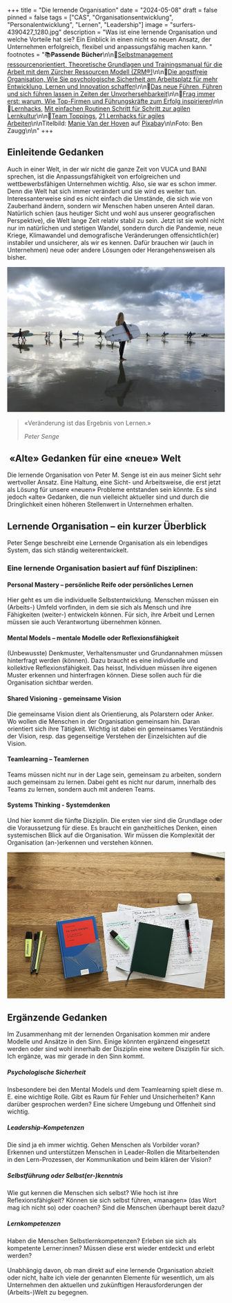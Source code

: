 +++
title = "Die lernende Organisation"
date = "2024-05-08"
draft = false
pinned = false
tags = ["CAS", "Organisationsentwicklung", "Personalentwicklung", "Lernen", "Leadership"]
image = "surfers-4390427_1280.jpg"
description = "Was ist eine lernende Organisation und welche Vorteile hat sie? Ein Einblick in einen nicht so neuen Ansatz, der Unternehmen erfolgreich, flexibel und anpassungsfähig machen kann. "
footnotes = "📚**Passende** **Bücher**\n\n📕[Selbstmanagement ressourcenorientiert, Theoretische Grundlagen und Trainingsmanual für die Arbeit mit dem Zürcher Ressourcen Modell (ZRM®)](https://www.exlibris.ch/de/buecher-buch/deutschsprachige-buecher/maja-storch/selbstmanagement-ressourcenorientiert/id/9783456862149/)\n\n📕[Die angstfreie Organisation, Wie Sie psychologische Sicherheit am Arbeitsplatz für mehr Entwicklung, Lernen und Innovation schaffen](https://www.exlibris.ch/de/buecher-buch/deutschsprachige-buecher/amy-c-edmondson/die-angstfreie-organisation/id/9783800660674/)\n\n📕[Das neue Führen, Führen und sich führen lassen in Zeiten der Unvorhersehbarkeit](https://www.exlibris.ch/de/buecher-buch/deutschsprachige-buecher/bodo-janssen/das-neue-fuehren/id/9783424202854/)\n\n📕[Frag immer erst: warum, Wie Top-Firmen und Führungskräfte zum Erfolg inspirieren](https://www.exlibris.ch/de/buecher-buch/deutschsprachige-buecher/simon-sinek/frag-immer-erst-warum/id/9783868815382/)\n\n📕[Lernhacks,](https://www.exlibris.ch/de/buecher-buch/deutschsprachige-buecher/thomas-tillmann/lernhacks/id/9783800664986/) [Mit einfachen Routinen Schritt für Schritt zur agilen Lernkultur](https://www.exlibris.ch/de/buecher-buch/deutschsprachige-buecher/thomas-tillmann/lernhacks/id/9783800664986/)\n\n📕[Team Toppings,](https://www.exlibris.ch/de/buecher-buch/deutschsprachige-buecher/franziska-schleuter/team-toppings/id/9783800671939/) [21 Lernhacks für agiles Arbeiten](https://www.exlibris.ch/de/buecher-buch/deutschsprachige-buecher/franziska-schleuter/team-toppings/id/9783800671939/)\n\nTitelbild: [Manie Van der Hoven](https://pixabay.com/de/users/justasurferdude-5308948/?utm_source=link-attribution&utm_medium=referral&utm_campaign=image&utm_content=4390427) auf [Pixaba](https://pixabay.com/de//?utm_source=link-attribution&utm_medium=referral&utm_campaign=image&utm_content=4390427)y\n\nFoto: Ben Zaugg\n\n[](https://www.exlibris.ch/de/buecher-buch/deutschsprachige-buecher/franziska-schleuter/team-toppings/id/9783800671939/)"
+++
## Einleitende Gedanken

Auch in einer Welt, in der wir nicht die ganze Zeit von VUCA und BANI sprechen, ist die Anpassungsfähigkeit von erfolgreichen und wettbewerbsfähigen Unternehmen wichtig. Also, sie war es schon immer. Denn die Welt hat sich immer verändert und sie wird es weiter tun. Interessanterweise sind es nicht einfach die Umstände, die sich wie von Zauberhand ändern, sondern wir Menschen haben unseren Anteil daran. Natürlich schien (aus heutiger Sicht und wohl aus unserer geografischen Perspektive), die Welt lange Zeit relativ stabil zu sein. Jetzt ist sie wohl nicht nur im natürlichen und stetigen Wandel, sondern durch die Pandemie, neue Kriege, Klimawandel und demografische Veränderungen offensichtlich(er) instabiler und unsicherer, als wir es kennen. Dafür brauchen wir (auch in Unternehmen) neue oder andere Lösungen oder Herangehensweisen als bisher. 

![](surfers-4390427_1280.jpg)

> «Veränderung ist das Ergebnis von Lernen.» 
>
> *Peter Senge*

##  «Alte» Gedanken für eine «neue» Welt

Die lernende Organisation von Peter M. Senge ist ein aus meiner Sicht sehr wertvoller Ansatz. Eine Haltung, eine Sicht- und Arbeitsweise, die erst jetzt als Lösung für unsere «neuen» Probleme entstanden sein könnte. Es sind jedoch «alte» Gedanken, die nun vielleicht aktueller sind und durch die Dringlichkeit einen höheren Stellenwert in Unternehmen erhalten. 

## Lernende Organisation – ein kurzer Überblick

Peter Senge beschreibt eine Lernende Organisation als ein lebendiges System, das sich ständig weiterentwickelt. 

### Eine lernende Organisation basiert auf fünf Disziplinen: 

#### **Personal Mastery** – persönliche Reife oder persönliches Lernen 

Hier geht es um die individuelle Selbstentwicklung. Menschen müssen ein (Arbeits-) Umfeld vorfinden, in dem sie sich als Mensch und ihre Fähigkeiten (weiter-) entwickeln können. Für sich, ihre Arbeit und Lernen müssen sie auch Verantwortung übernehmen können. 

#### **Mental Models** – mentale Modelle oder Reflexionsfähigkeit

(Unbewusste) Denkmuster, Verhaltensmuster und Grundannahmen müssen hinterfragt werden (können). Dazu braucht es eine individuelle und kollektive Reflexionsfähigkeit. Das heisst, Individuen müssen ihre eigenen Muster erkennen und hinterfragen können. Diese sollen auch für die Organisation sichtbar werden. 

#### **Shared Visioning** - gemeinsame Vision 

Die gemeinsame Vision dient als Orientierung, als Polarstern oder Anker. Wo wollen die Menschen in der Organisation gemeinsam hin. Daran orientiert sich ihre Tätigkeit. Wichtig ist dabei ein gemeinsames Verständnis der Vision, resp. das gegenseitige Verstehen der Einzelsichten auf die Vision. 

#### **Teamlearning** – Teamlernen

Teams müssen nicht nur in der Lage sein, gemeinsam zu arbeiten, sondern auch gemeinsam zu lernen. Dabei geht es nicht nur darum, innerhalb des Teams zu lernen, sondern auch mit anderen Teams. 

#### **Systems Thinking** - Systemdenken

Und hier kommt die fünfte Disziplin. Die ersten vier sind die Grundlage oder die Voraussetzung für diese. Es braucht ein ganzheitliches Denken, einen systemischen Blick auf die Organisation. Wir müssen die Komplexität der Organisation (an-)erkennen und verstehen können. 

![](img_9390-2.jpg)

## Ergänzende Gedanken

Im Zusammenhang mit der lernenden Organisation kommen mir andere Modelle und Ansätze in den Sinn. Einige könnten ergänzend eingesetzt werden oder sind wohl innerhalb der Disziplin eine weitere Disziplin für sich. Ich ergänze, was mir gerade in den Sinn kommt. 

##### **Psychologische Sicherheit**

Insbesondere bei den Mental Models und dem Teamlearning spielt diese m. E. eine wichtige Rolle. Gibt es Raum für Fehler und Unsicherheiten? Kann darüber gesprochen werden? Eine sichere Umgebung und Offenheit sind wichtig. 

##### **Leadership-Kompetenzen**

Die sind ja eh immer wichtig. Gehen Menschen als Vorbilder voran? Erkennen und unterstützen Menschen in Leader-Rollen die Mitarbeitenden in den Lern-Prozessen, der Kommunikation und beim klären der Vision?

##### **Selbstführung oder Selbst(er-)kenntnis**

Wie gut kennen die Menschen sich selbst? Wie hoch ist ihre Reflexionsfähigkeit? Können sie sich selbst führen, «managen» (das Wort mag ich nicht so) oder coachen? Sind die Menschen überhaupt bereit dazu?

##### **Lernkompetenzen**

Haben die Menschen Selbstlernkompetenzen? Erleben sie sich als kompetente Lerner:innen? Müssen diese erst wieder entdeckt und erlebt werden? \
\
Unabhängig davon, ob man direkt auf eine lernende Organisation abzielt oder nicht, halte ich viele der genannten Elemente für wesentlich, um als Unternehmen den aktuellen und zukünftigen Herausforderungen der (Arbeits-)Welt zu begegnen.
